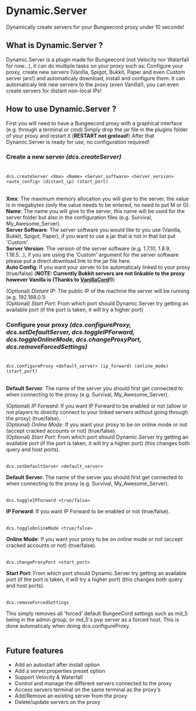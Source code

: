 # Dynamic.Server
Dynamically create servers for your Bungeecord proxy under 10 seconds!

## What is Dynamic.Server ?


Dynamic.Server is a plugin made for Bungeecord (not Velocity nor Waterfall for now...), it can do multiple tasks on your proxy such as: Configure your proxy, create new servers (Vanilla, Spigot, Bukkit, Paper and even Custom server jars!) and automaticaly download, install and configure them. It can automaticaly link new servers to the proxy (even Vanilla!), you can even create servers for distant non-local IPs!

## How to use Dynamic.Server ?

First you will need to have a Bungeecord proxy with a graphical interface (e.g. through a terminal or cmd)
Simply drop the jar file in the plugins folder of your proxy and restart it (**RESTART not greload!**)
After that Dynamic.Server is ready for use, no configuration required!

### Create a new server *(dcs.createServer)*<br /><br />

`dcs.createServer <Xmx> <Name> <Server_software> <Server_version> <auto_config> (distant_ip) (start_port)` <br /><br />

**Xmx**: The maximum memory allocation you will give to the server, the value is in megabytes (only the value needs to be entered, no need to put M or G). <br />
**Name**: The name you will give to the server, this name will be used for the server folder but also in the configuration files (e.g. Survival, My_Awesome_Server). <br />
**Server Software**: The server software you would like to you use (Vanilla, Bukkit, Spigot, Paper), if you want to use a jar that is not in that list put 'Custom'. <br />
**Server Version**: The version of the server software (e.g. 1.7.10, 1.8.9, 1.16.5...), if you are using the 'Custom' argument for the server software please put a direct download link to the jar file here. <br />
**Auto Config**: If you want your server to be automaticaly linked to your proxy (true/false) (**NOTE: Currently Bukkit servers are not linkable to the proxy however Vanilla is (Thanks to [VanillaCord](https://github.com/ME1312/VanillaCord/tree/master)!)**) <br />

(Optional) *Distant IP*: The public IP of the machine the server will be running (e.g. 192.168.0.1) <br />
(Optional) *Start Port*: From which port should Dynamic.Server try getting an available port (if the port is taken, it will try a higher port) <br />

### Configure your proxy *(dcs.configureProxy, dcs.setDefaultServer, dcs.toggleIPForward, dcs.toggleOnlineMode, dcs.changeProxyPort, dcs.removeForcedSettings)*<br /><br />

`dcs.configureProxy <default_server> (ip_forward) (online_mode) (start_port)`<br /><br />

**Default Server**: The name of the server you should first get connected to when connecting to the proxy (e.g. Survival, My_Awesome_Server). <br />

(Optional) *IP Forward*: If you want IP Forward to be enabled or not (allow or not players to directly connect to your linked servers without going through the proxy) (true/false). <br />
(Optional) *Online Mode*: If you want your proxy to be on online mode or not (accept cracked accounts or not) (true/false). <br />
(Optional) *Start Port*: From which port should Dynamic.Server try getting an available port (if the port is taken, it will try a higher port) (this changes both query and host ports). <br /><br />

`dcs.setDefaultServer <default_server>`

**Default Server**: The name of the server you should first get connected to when connecting to the proxy (e.g. Survival, My_Awesome_Server).<br /><br />

`dcs.toggleIPForward <true/false>`

**IP Forward**: If you want IP Forward to be enabled or not (true/false).<br /><br />

`dcs.toggleOnlineMode <true/false>`

**Online Mode**: If you want your proxy to be on online mode or not (accept cracked accounts or not) (true/false).<br /><br />

`dcs.changeProxyPort <start_port>`

**Start Port**: From which port should Dynamic.Server try getting an available port (if the port is taken, it will try a higher port) (this changes both query and host ports).<br /><br />

`dcs.removeForcedSettings`

This simply removes all 'forced' default BungeeCord settings such as md_5 being in the admin group, or md_5's pvp server as a forced host. This is done automaticaly when doing dcs.configureProxy.<br /><br />

## Future features

- Add an autostart after install option
- Add a server.properties preset option
- Support Velocity & Waterfall
- Control and manage the different servers connected to the proxy
- Access servers terminal on the same terminal as the proxy's
- Add/Remove an existing server from the proxy
- Delete/update servers on the proxy
